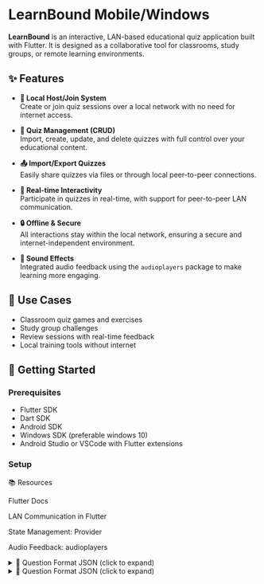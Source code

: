 # LearnBound Mobile/Windows

**LearnBound** is an interactive, LAN-based educational quiz application built with Flutter. It is designed as a collaborative tool for classrooms, study groups, or remote learning environments.

## ✨ Features

- **📡 Local Host/Join System**  
  Create or join quiz sessions over a local network with no need for internet access.

- **🧠 Quiz Management (CRUD)**  
  Import, create, update, and delete quizzes with full control over your educational content.

- **📤 Import/Export Quizzes**  
  Easily share quizzes via files or through local peer-to-peer connections.

- **📲 Real-time Interactivity**  
  Participate in quizzes in real-time, with support for peer-to-peer LAN communication.

- **🔒 Offline & Secure**  
  All interactions stay within the local network, ensuring a secure and internet-independent environment.

- **🔔 Sound Effects**  
  Integrated audio feedback using the `audioplayers` package to make learning more engaging.

## 🧩 Use Cases

- Classroom quiz games and exercises  
- Study group challenges  
- Review sessions with real-time feedback  
- Local training tools without internet

## 🚀 Getting Started

### Prerequisites

- Flutter SDK
- Dart SDK
- Android SDK
- Windows SDK (preferable windows 10)
- Android Studio or VSCode with Flutter extensions

### Setup
📚 Resources

Flutter Docs

LAN Communication in Flutter

State Management: Provider

Audio Feedback: audioplayers
<details> <summary>📄 Question Format JSON (click to expand)</summary>
[
  {
    "id": "{id}",  
    "text": "{question_text}",  
    "type": "shortAnswer",  
    "correctAnswer": "{correct_answer}"  
  },
]
  
</details>
<details> <summary>📄 Question Format JSON (click to expand)</summary>
[
 {
  "id": "{id}",
  "text": "{question_text}",
  "type": "selectMultiple",
  "options": [
    { "text": "{option_1}", "isCorrect": true },
    { "text": "{option_2}", "isCorrect": false },
    { "text": "{option_3}", "isCorrect": true },
    { "text": "{option_4}", "isCorrect": false }
  ]
}

]
<details> <summary>📄 Question Format JSON (click to expand)</summary>
[
{
  "id": "{id}",
  "text": "{question_text}",
  "type": "selectMultiple",
  "options": [
    { "text": "{option_1}", "isCorrect": true },
    { "text": "{option_2}", "isCorrect": false },
    { "text": "{option_3}", "isCorrect": true },
    { "text": "{option_4}", "isCorrect": false }
  ]
}


]
  


✅ Supported Question Types
"shortAnswer" – open-ended questions with a single correct answer

"multipleChoice" – one correct answer out of several options

"selectMultiple" – multiple correct answers allowed

bash
```bash
git clone https://github.com/shazkun/Learnbound
cd learnbound_flutter
flutter pub get
flutter run




